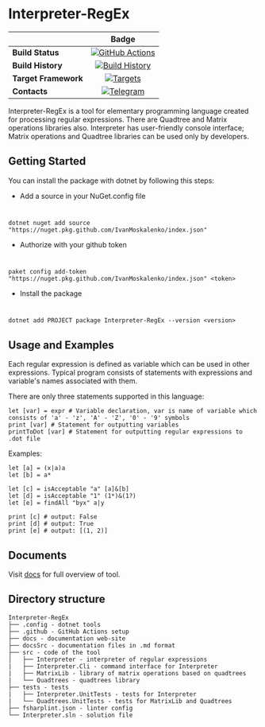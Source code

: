 # Interpreter-RegEx

||Badge|
|------|:------:|
|**Build Status**|[![GitHub Actions](https://github.com/IvanMoskalenko/Interpreter-RegEx/workflows/Build/badge.svg?branch=master)](https://github.com/IvanMoskalenko/Interpreter-RegEx/actions?query=branch%3Amaster) |
|**Build History**|[![Build History](https://buildstats.info/github/chart/IvanMoskalenko/Interpreter-RegEx)](https://github.com/IvanMoskalenko/Interpreter-RegEx/actions?query=branch%3Amaster) |
|**Target Framework**|[![Targets](https://img.shields.io/badge/.NET%20-5-green.svg)](https://docs.microsoft.com/ru-ru/dotnet/core/introduction)|
|**Contacts**|[![Telegram](https://raw.githubusercontent.com/Patrolavia/telegram-badge/master/ask.svg)](https://t.me/vnmsklnk)|


Interpreter-RegEx is a tool for elementary programming language created for processing regular expressions. There are Quadtree and Matrix operations libraries also. Interpreter has user-friendly console interface; Matrix operations and Quadtree libraries can be used only by developers.

## Getting Started

You can install the package with dotnet by following this steps:

* Add a source in your NuGet.config file
#
	dotnet nuget add source "https://nuget.pkg.github.com/IvanMoskalenko/index.json"
* Authorize with your github token
#
	paket config add-token "https://nuget.pkg.github.com/IvanMoskalenko/index.json" <token>
* Install the package
#
	dotnet add PROJECT package Interpreter-RegEx --version <version>

## Usage and Examples

Each regular expression is defined as variable which can be used in other expressions. Typical program consists of statements with expressions and variable's names associated with them.

There are only three statements supported in this language:

	let [var] = expr # Variable declaration, var is name of variable which consists of 'a' - 'z', 'A' - 'Z', '0' - '9' symbols
	print [var] # Statement for outputting variables
	printToDot [var] # Statement for outputting regular expressions to .dot file

Examples:

	let [a] = (x|a)a
	let [b] = a*

	let [c] = isAcceptable "a" [a]&[b]
	let [d] = isAcceptable "1" (1*)&(1?)
	let [e] = findAll "byx" a|y

	print [c] # output: False
	print [d] # output: True
	print [e] # output: [(1, 2)]

## Documents

Visit [docs](https://www.youtube.com/watch?v=dQw4w9WgXcQ) for full overview of tool.

## Directory structure

```
Interpreter-RegEx
├── .config - dotnet tools
├── .github - GitHub Actions setup 
├── docs - documentation web-site
├── docsSrc - documentation files in .md format
├── src - code of the tool
│   ├── Interpreter - interpreter of regular expressions
|	├── Interpreter.Cli - command interface for Interpreter
|	├── MatrixLib - library of matrix operations based on quadtrees
|	└── Quadtrees - quadtrees library
├── tests - tests
|	├── Interpreter.UnitTests - tests for Interpreter
|	└── Quadtrees.UnitTests - tests for MatrixLib and Quadtrees
├── fsharplint.json - linter config
└── Interpreter.sln - solution file
```
	



